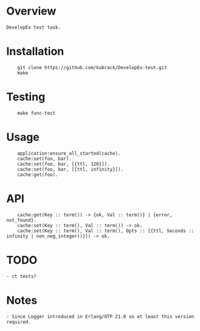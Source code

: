 # Overview
	DevelopEx test task.
	
# Installation
```
	git clone https://github.com/kubrack/DevelopEx-test.git
	make
```
# Testing
```
	make func-test
```
# Usage
```
	application:ensure_all_started(cache).
	cache:set(foo, bar).
	cache:set(foo, bar, [{ttl, 120}]).
	cache:set(foo, bar, [{ttl, infinity}]).
	cache:get(foo).
```
# API
```
	cache:get(Key :: term()) -> {ok, Val :: term()} | {error, not_found}.
	cache:set(Key :: term(), Val :: term()) -> ok.
	cache:set(Key :: term(), Val :: term(), Opts :: [{ttl, Seconds :: infinity | non_neg_integer()}]) -> ok.
```
# TODO
	- ct tests?

# Notes
	- Since Logger introduced in Erlang/OTP 21.0 so at least this version required.

